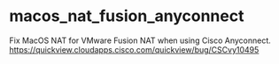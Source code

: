 # macos_nat_fusion_anyconnect
Fix MacOS NAT for VMware Fusion NAT when using Cisco Anyconnect.
https://quickview.cloudapps.cisco.com/quickview/bug/CSCvy10495
